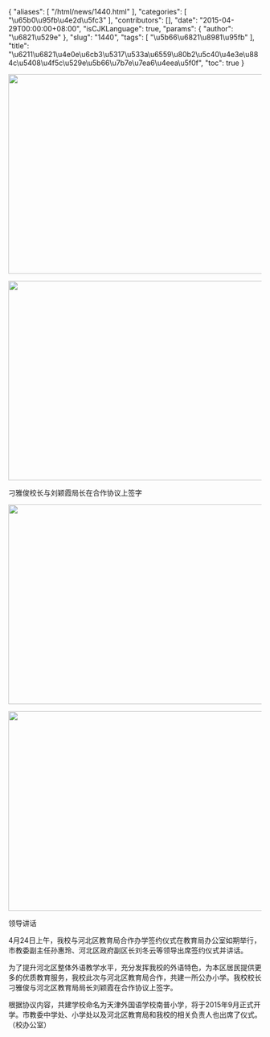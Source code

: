 {
    "aliases": [
        "/html/news/1440.html"
    ],
    "categories": [
        "\u65b0\u95fb\u4e2d\u5fc3"
    ],
    "contributors": [],
    "date": "2015-04-29T00:00:00+08:00",
    "isCJKLanguage": true,
    "params": {
        "author": "\u6821\u529e"
    },
    "slug": "1440",
    "tags": [
        "\u5b66\u6821\u8981\u95fb"
    ],
    "title": "\u6211\u6821\u4e0e\u6cb3\u5317\u533a\u6559\u80b2\u5c40\u4e3e\u884c\u5408\u4f5c\u529e\u5b66\u7b7e\u7ea6\u4eea\u5f0f",
    "toc": true
}


<img
    src="https://cdn.tfls.online/mirror/full/03b17652c8d5a762f1be4f77ef406cef72c6b3d5.jpg"
    style="display:block;margin-left:auto;margin-right:auto;"
    decoding="async"
    fetchpriority="auto"
    loading="lazy"
    height="397"
    width="600"
/>





<img
    src="https://cdn.tfls.online/mirror/full/da5f80303af22b444add4ad48cbafd431e15c08c.jpg"
    style="display:block;margin-left:auto;margin-right:auto;"
    decoding="async"
    fetchpriority="auto"
    loading="lazy"
    height="397"
    width="600"
/>




刁雅俊校长与刘颖霞局长在合作协议上签字





<img
    src="https://cdn.tfls.online/mirror/full/372fd4e7e001e5de799a7a61a9be035fdd5ffcb3.jpg"
    style="display:block;margin-left:auto;margin-right:auto;"
    decoding="async"
    fetchpriority="auto"
    loading="lazy"
    height="397"
    width="600"
/>





<img
    src="https://cdn.tfls.online/mirror/full/8acc15c48117c23f58fac1d2b6fb930214c771df.jpg"
    style="display:block;margin-left:auto;margin-right:auto;"
    decoding="async"
    fetchpriority="auto"
    loading="lazy"
    height="397"
    width="600"
/>




领导讲话




  





4月24日上午，我校与河北区教育局合作办学签约仪式在教育局办公室如期举行，市教委副主任孙惠玲、河北区政府副区长刘冬云等领导出席签约仪式并讲话。




为了提升河北区整体外语教学水平，充分发挥我校的外语特色，为本区居民提供更多的优质教育服务，我校此次与河北区教育局合作，共建一所公办小学。我校校长刁雅俊与河北区教育局局长刘颖霞在合作协议上签字。




根据协议内容，共建学校命名为天津外国语学校南普小学，将于2015年9月正式开学。市教委中学处、小学处以及河北区教育局和我校的相关负责人也出席了仪式。（校办公室）




  



